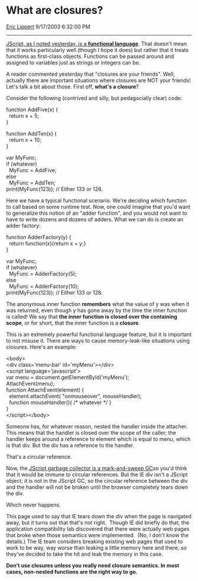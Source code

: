 # What are closures?

[Eric Lippert](https://social.msdn.microsoft.com/profile/Eric%20Lippert) 9/17/2003 6:32:00 PM

-----

[JScript, as I noted yesterday, is a **functional language**](http://blogs.msdn.com/ericlippert/archive/2003/09/16/53021.aspx). That doesn't mean that it works particularly well (though I hope it does) but rather that it treats functions as first-class objects. Functions can be passed around and assigned to variables just as strings or integers can be.

A reader commented yesterday that "closures are your friends". Well, actually there are important situations where closures are NOT your friends\! Let's talk a bit about those. First off, **what's a closure**?

Consider the following (contrived and silly, but pedagocially clear) code:

function AddFive(x) {  
  return x + 5;  
}

function AddTen(x) {  
  return x + 10;  
}

var MyFunc;  
if (whatever)  
  MyFunc = AddFive;  
else  
  MyFunc = AddTen;  
print(MyFunc(123)); // Either 133 or 128.

Here we have a typical functional scenario. We're deciding which function to call based on some runtime test. Now, one could imagine that you'd want to generalize this notion of an "adder function", and you would not want to have to write dozens and dozens of adders. What we can do is create an adder factory:

function AdderFactory(y) {  
  return function(x){return x + y;}  
}

var MyFunc;  
if (whatever)  
  MyFunc = AdderFactory(5);  
else  
  MyFunc = AdderFactory(10);  
print(MyFunc(123)); // Either 133 or 128.

The anonymous inner function **remembers** what the value of y was when it was returned, even though y has gone away by the time the inner function is called\! We say that **the inner function is closed over the containing scope**, or for short, that the inner function is a **closure**.

This is an extremely powerful functional language feature, but it is important to not misuse it. There are ways to cause memory-leak-like situations using closures. Here's an example:

\<body\>  
\<div class='menu-bar' id='myMenu'\>\</div\>  
\<script language='javascript'\>  
var menu = document.getElementById('myMenu');  
AttachEvent(menu);  
function AttachEvent(element) {  
  element.attachEvent( "onmouseover", mouseHandler);  
  function mouseHandler(){ /\* whatever \*/ }  
}  
\</script\>\</body\>

Someone has, for whatever reason, nested the handler inside the attacher. This means that the handler is closed over the scope of the caller; the handler keeps around a reference to element which is equal to menu, which is that div. But the div has a reference to the handler.

That's a circular reference.

Now, the [JScript garbage collector is a mark-and-sweep GC](http://blogs.msdn.com/ericlippert/archive/2003/09/17/53038.aspx)so you'd think that it would be immune to circular references. But the IE div isn't a JScript object; it is not in the JScript GC, so the circular reference between the div and the handler will not be broken until the browser completely tears down the div.

Which never happens.

This page used to say that IE tears down the div when the page is navigated away, but it turns out that that's not right.  Though IE did briefly do that, the application compatibility lab discovered that there were actually web pages that broke when those semantics were implemented.  (No, I don't know the details.) The IE team considers breaking existing web pages that used to work to be way, way worse than leaking a little memory here and there, so they've decided to take the hit and leak the memory in this case.

**Don't use closures unless you really need closure semantics. In most cases, non-nested functions are the right way to go.**

